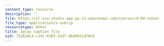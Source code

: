 ```yaml
---
content_type: resource
description: ''
file: https://ol-ocw-studio-app-qa.s3.amazonaws.com/courses/9-04-sensory-systems-fall-2013/752620c4c24c630321d7dbd9931470cb_A0KpTR_Ujks.srt
file_type: application/x-subrip
resourcetype: Other
title: 3play caption file
uid: 752620c4-c24c-6303-21d7-dbd9931470cb
---
```

